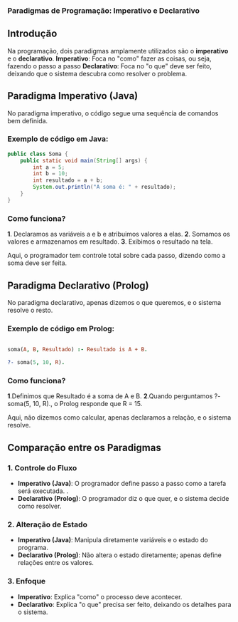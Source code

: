 ### Paradigmas de Programação: Imperativo e Declarativo

## Introdução
Na programação, dois paradigmas amplamente utilizados são o **imperativo** e o **declarativo**. 
**Imperativo**: Foca no "como" fazer as coisas, ou seja, fazendo o passo a passo
**Declarativo**: Foca no "o que" deve ser feito, deixando que o sistema descubra como resolver o problema.



## Paradigma Imperativo (Java)
No paradigma imperativo, o código segue uma sequência de comandos bem definida.


### Exemplo de código em Java:

````java
public class Soma {
    public static void main(String[] args) {
        int a = 5;
        int b = 10;
        int resultado = a + b;
        System.out.println("A soma é: " + resultado);
    }
}
````

### Como funciona?
**1**. Declaramos as variáveis a e b e atribuimos valores a elas.
**2**. Somamos os valores e armazenamos em resultado.
**3**. Exibimos o resultado na tela.

Aqui, o programador tem controle total sobre cada passo, dizendo como a soma deve ser feita.

## Paradigma Declarativo (Prolog)

No paradigma declarativo, apenas dizemos o que queremos, e o sistema resolve o resto.

### Exemplo de código em Prolog:

````prolog

soma(A, B, Resultado) :- Resultado is A + B.

?- soma(5, 10, R).
````

### Como funciona?
**1**.Definimos que Resultado é a soma de A e B.
**2**.Quando perguntamos ?- soma(5, 10, R)., o Prolog responde que R = 15.

Aqui, não dizemos como calcular, apenas declaramos a relação, e o sistema resolve.


## Comparação entre os Paradigmas

### 1. Controle do Fluxo
- **Imperativo (Java)**: O programador define passo a passo como a tarefa será executada.
.
- **Declarativo (Prolog)**: O programador diz o que quer, e o sistema decide como resolver.

### 2. Alteração de Estado
- **Imperativo (Java)**: Manipula diretamente variáveis e o estado do programa.
- **Declarativo (Prolog)**: Não altera o estado diretamente; apenas define relações entre os valores.

### 3. Enfoque
- **Imperativo**: Explica "como" o processo deve acontecer.
- **Declarativo**: Explica "o que" precisa ser feito, deixando os detalhes para o sistema.
